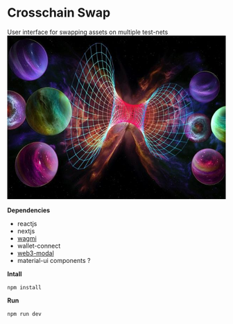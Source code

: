 # Crosschain Swap

User interface for swapping assets on multiple test-nets
![](./public/wormhole.jpg)



**Dependencies**
-  reactjs
-  nextjs
-  [wagmi](https://wagmi.sh/)
-  wallet-connect
-  [web3-modal](https://web3modal.com/)
-  material-ui components ?

**Intall**

````shell
npm install
````

**Run**
````shell
npm run dev
````
